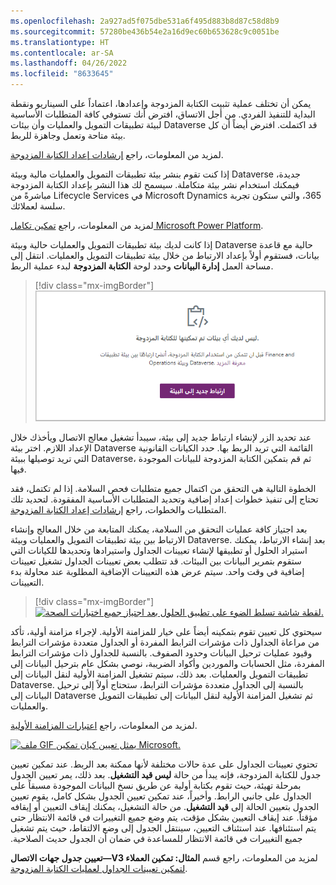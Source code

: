 ```yaml
---
ms.openlocfilehash: 2a927ad5f075dbe531a6f495d883b8d87c58d8b9
ms.sourcegitcommit: 57280be436b54e2a16d9ec60b653628c9c0051be
ms.translationtype: HT
ms.contentlocale: ar-SA
ms.lasthandoff: 04/26/2022
ms.locfileid: "8633645"
---
```

يمكن أن تختلف عملية تثبيت الكتابة المزدوجة وإعدادها، اعتماداً على السيناريو ونقطة البداية للتنفيذ الفردي. من أجل الاتساق، افترض أنك تستوفي كافة المتطلبات الأساسية لبيئة تطبيقات التمويل والعمليات وأن بيئات Dataverse قد اكتملت. افترض أيضاً أن كل بيئة متاحة وتعمل وجاهزة للربط. 

لمزيد من المعلومات، راجع [إرشادات إعداد الكتابة المزدوجة](/dynamics365/fin-ops-core/dev-itpro/data-entities/dual-write/connection-setup/?azure-portal=true).

إذا كنت تقوم بنشر بيئة تطبيقات التمويل والعمليات مالية وبيئة Dataverse جديدة، فيمكنك استخدام نشر بيئة متكاملة. سيسمح لك هذا النشر بإعداد الكتابة المزدوجة مباشرةً من Lifecycle Services في Microsoft Dynamics ‏365، والتي ستكون تجربة سلسة لعملائك. 

لمزيد من المعلومات، راجع [تمكين تكامل Microsoft Power Platform](/dynamics365/fin-ops-core/dev-itpro/power-platform/enable-power-platform-integration/?azure-portal=true).

إذا كانت لديك بيئة تطبيقات التمويل والعمليات حالية وبيئة Dataverse حالية مع قاعدة بيانات، فستقوم أولاً بإعداد الارتباط من خلال بيئة تطبيقات التمويل والعمليات. انتقل إلى مساحة العمل **إدارة البيانات** وحدد لوحة **الكتابة المزدوجة** لبدء عملية الربط. 

> [!div class="mx-imgBorder"]
> [![لقطة شاشة تعرض رابطاً جديداً بالبيئة.](../media/dual-write-install-link.png)](../media/dual-write-install-link.png#lightbox)


عند تحديد الزر لإنشاء ارتباط جديد إلى بيئة، سيبدأ تشغيل معالج الاتصال ويأخذك خلال الإعداد اللازم. اختر بيئة Dataverse القائمة التي تريد الربط بها. حدد الكيانات القانونية التي تريد توصيلها ببيئة Dataverse، ثم قم بتمكين الكتابة المزدوجة للبيانات الموجودة فيها. 

الخطوة التالية هي التحقق من اكتمال جميع متطلبات فحص السلامة. إذا لم تكتمل، فقد تحتاج إلى تنفيذ خطوات إعداد إضافية وتحديد المتطلبات الأساسية المفقودة. لتحديد تلك المتطلبات والخطوات، راجع [إرشادات إعداد الكتابة المزدوجة](/dynamics365/fin-ops-core/dev-itpro/data-entities/dual-write/connection-setup/?azure-portal=true).
 

بعد اجتياز كافة عمليات التحقق من السلامة، يمكنك المتابعة من خلال المعالج وإنشاء الارتباط بين بيئة تطبيقات التمويل والعمليات وبيئة Dataverse. بعد إنشاء الارتباط، يمكنك استيراد الحلول أو تطبيقها لإنشاء تعيينات الجداول واستيرادها وتحديدها للكيانات التي ستقوم بتمرير البيانات بين البيئات. قد تتطلب بعض تعيينات الجداول تشغيل تعيينات إضافية في وقت واحد. سيتم عرض هذه التعيينات الإضافية المطلوبة عند محاولة بدء التعيينات. 

> [!div class="mx-imgBorder"]
> [![لقطة شاشة تسلط الضوء على تطبيق الحلول بعد اجتياز جميع اختبارات الصحة.](../media/dual-write-install-apply-solution.png)](../media/dual-write-install-apply-solution.png#lightbox)


سيحتوي كل تعيين تقوم بتمكينه أيضاً على خيار للمزامنة الأولية. لإجراء مزامنة أولية، تأكد من مراعاة الجداول ذات مؤشرات الترابط المفردة أو الجداول متعددة مؤشرات الترابط وقيود عمليات ترحيل البيانات وحدود الصفوف. بالنسبة للجداول ذات مؤشرات الترابط المفردة، مثل الحسابات والموردين وأكواد الضريبة، نوصي بشكل عام بترحيل البيانات إلى تطبيقات التمويل والعمليات. بعد ذلك، سيتم تشغيل المزامنة الأولية لنقل البيانات إلى Dataverse. بالنسبة إلى الجداول متعددة مؤشرات الترابط، ستحتاج أولاً إلى ترحيل البيانات إلى Dataverse ثم تشغيل المزامنة الأولية لنقل البيانات إلى تطبيقات التمويل والعمليات. 

لمزيد من المعلومات، راجع [اعتبارات المزامنة الأولية](/dynamics365/fin-ops-core/dev-itpro/data-entities/dual-write/initial-sync-guidance/?azure-portal=true).

[![ملف GIF يمثل تعيين كيان تمكين Microsoft.](../media/microsoft-enabling-entity-map.gif)](../media/microsoft-enabling-entity-map.gif#lightbox)

تحتوي تعيينات الجداول على عدة حالات مختلفة لأنها ممكنة بعد الربط. عند تمكين تعيين جدول للكتابة المزدوجة، فإنه يبدأ من حالة **‏‫‏‏ليس قيد التشغيل**. بعد ذلك، يمر تعيين الجدول بمرحلة تهيئة، حيث تقوم بكتابة أولية عن طريق نسخ البيانات الموجودة مسبقاً على الجداول على جانبي الرابط. وأخيراً، عند تمكين تعيين الجدول بشكل كامل، يقوم تعيين الجدول بتعيين الحالة إلى **قيد التشغيل**. من حالة التشغيل، يمكنك إيقاف التعيين أو إيقافه مؤقتاً. عند إيقاف التعيين بشكل مؤقت، يتم وضع جميع التغييرات في قائمة الانتظار حتى يتم استئنافها. عند استئناف التعيين، سينتقل الجدول إلى وضع الالتقاط، حيث يتم تشغيل جميع التغييرات في قائمة الانتظار للمساعدة في ضمان أن الجدول حديث الصلاحية. 

لمزيد من المعلومات، راجع قسم **المثال: تمكين ‏‫العملاء V3‬—تعيين جدول جهات الاتصال** [لتمكين تعيينات الجداول لعمليات الكتابة المزدوجة](/dynamics365/fin-ops-core/dev-itpro/data-entities/dual-write/enable-entity-map/?azure-portal=true).
